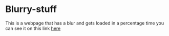 # Blurry-stuff
This is a webpage that has a  blur and gets loaded in a percentage time you can see it on this link [here](https://aognyan.github.io/Blurry-stuff/)
